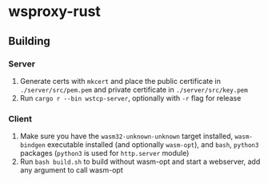 # wsproxy-rust

## Building

### Server

1. Generate certs with `mkcert` and place the public certificate in `./server/src/pem.pem` and private certificate in `./server/src/key.pem`
2. Run `cargo r --bin wstcp-server`, optionally with `-r` flag for release

### Client

1. Make sure you have the `wasm32-unknown-unknown` target installed, `wasm-bindgen` executable installed (and optionally `wasm-opt`), and `bash`, `python3` packages (`python3` is used for `http.server` module)
2. Run `bash build.sh` to build without wasm-opt and start a webserver, add any argument to call wasm-opt

